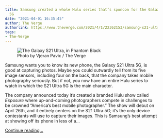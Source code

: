```yaml
---
title: Samsung created a whole Hulu series that’s sponcon for the Galaxy S21 Ultra
  5G
date: "2021-04-01 16:35:45"
author: The Verge
authorlink: https://www.theverge.com/2021/4/1/22362153/samsung-s21-ultra-hulu-exposure-show-branded-content
tags:
- The-Verge
---
```

<figure>
      <img alt="The Galaxy S21 Ultra, in Phantom Black" src="https://cdn.vox-cdn.com/thumbor/EINbVH77msO-2UZYvp72Hym-uvY=/0x0:2040x1360/1310x873/cdn.vox-cdn.com/uploads/chorus_image/image/69061399/vpavic_210119_4377_0170.0.jpg" />
        <figcaption>Photo by Vjeran Pavic / The Verge</figcaption>
    </figure>

  <p id="u9ylel">Samsung wants you to know its new phone, the Galaxy S21 Ultra 5G, is good at capturing photos. Maybe you could outwardly tell from its five image sensors, including four on the back, that the company takes mobile photography seriously. But if not, you now have an entire Hulu series to watch in which the S21 Ultra 5G is the main character. </p>
<p id="Ene3fx">The company announced today it’s created a branded Hulu show called <em>Exposure </em>where up-and-coming photographers compete in challenges to be crowned “America’s best mobile photographer.” The show will debut on April 26th, and it entirely centers on the S21 Ultra 5G; it’s the only device contestants will use to capture their images. This is Samsung’s best attempt at showing off its phone in less of a...</p>
  <p>
    <a href="https://www.theverge.com/2021/4/1/22362153/samsung-s21-ultra-hulu-exposure-show-branded-content">Continue reading&hellip;</a>
  </p>